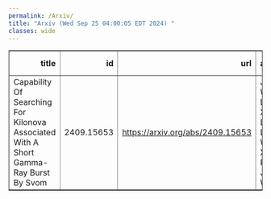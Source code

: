 ```yaml
---
permalink: /Arxiv/
title: "Arxiv (Wed Sep 25 04:00:05 EDT 2024) "
classes: wide
---
```

<table border="1" class="dataframe">
  <thead>
    <tr style="text-align: right;">
      <th>title</th>
      <th>id</th>
      <th>url</th>
      <th>authors</th>
      <th>Local Authors</th>
    </tr>
  </thead>
  <tbody>
    <tr>
      <td>Capability Of Searching For Kilonova Associated With A Short Gamma-Ray   Burst By Svom</td>
      <td>2409.15653</td>
      <td><a href="https://arxiv.org/abs/2409.15653" target="_blank">https://arxiv.org/abs/2409.15653</a></td>
      <td>J. Wang, L. P. Xin, Y. L. Qiu, L. Lan, W. J. Xie, Z. P. Jin, J. Y. Wei</td>
      <td>Ji Wang</td>
    </tr>
  </tbody>
</table>